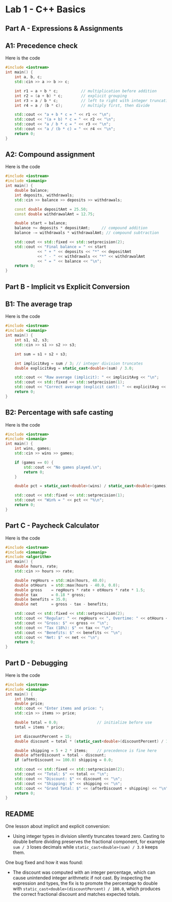 # Lab 1 - C++ Basics

## Part A - Expressions & Assignments

## A1: Precedence check
Here is the code
```cpp
#include <iostream>
int main() {
    int a, b, c;
    std::cin >> a >> b >> c;

    int r1 = a + b * c;          // multiplication before addition
    int r2 = (a + b) * c;        // explicit grouping
    int r3 = a / b * c;          // left to right with integer truncation
    int r4 = a / (b * c);        // multiply first, then divide

    std::cout << "a + b * c = " << r1 << "\n";
    std::cout << "(a + b) * c = " << r2 << "\n";
    std::cout << "a / b * c = " << r3 << "\n";
    std::cout << "a / (b * c) = " << r4 << "\n";
    return 0;
}
```
## A2: Compound assignment
Here is the code
```cpp
#include <iostream>
#include <iomanip>
int main() {
    double balance;
    int deposits, withdrawals;
    std::cin >> balance >> deposits >> withdrawals;

    const double depositAmt = 25.50;
    const double withdrawalAmt = 12.75;

    double start = balance;
    balance += deposits * depositAmt;     // compound addition
    balance -= withdrawals * withdrawalAmt; // compound subtraction

    std::cout << std::fixed << std::setprecision(2);
    std::cout << "Final balance = " << start
              << " + " << deposits << "*" << depositAmt
              << " - " << withdrawals << "*" << withdrawalAmt
              << " = " << balance << "\n";
    return 0;
}
```
## Part B - Implicit vs Explicit Conversion

## B1: The average trap
Here is the code
```cpp
#include <iostream>
#include <iomanip>
int main() {
    int s1, s2, s3;
    std::cin >> s1 >> s2 >> s3;

    int sum = s1 + s2 + s3;

    int implicitAvg = sum / 3; // integer division truncates
    double explicitAvg = static_cast<double>(sum) / 3.0;

    std::cout << "Raw average (implicit): " << implicitAvg << "\n";
    std::cout << std::fixed << std::setprecision(1);
    std::cout << "Correct average (explicit cast): " << explicitAvg << "\n";
    return 0;
}
```

## B2: Percentage with safe casting
Here is the code
```cpp
#include <iostream>
#include <iomanip>
int main() {
    int wins, games;
    std::cin >> wins >> games;

    if (games == 0) {
        std::cout << "No games played.\n";
        return 0;
    }

    double pct = static_cast<double>(wins) / static_cast<double>(games) * 100.0;

    std::cout << std::fixed << std::setprecision(1);
    std::cout << "Win% = " << pct << "%\n";
    return 0;
}
```

## Part C - Paycheck Calculator
Here is the code
```cpp
#include <iostream>
#include <iomanip>
#include <algorithm>
int main() {
    double hours, rate;
    std::cin >> hours >> rate;

    double regHours = std::min(hours, 40.0);
    double otHours  = std::max(hours - 40.0, 0.0);
    double gross    = regHours * rate + otHours * rate * 1.5;
    double tax      = 0.18 * gross;
    double benefits = 35.0;
    double net      = gross - tax - benefits;

    std::cout << std::fixed << std::setprecision(2);
    std::cout << "Regular: " << regHours << ", Overtime: " << otHours << "\n";
    std::cout << "Gross: $" << gross << "\n";
    std::cout << "Tax (18%): $" << tax << "\n";
    std::cout << "Benefits: $" << benefits << "\n";
    std::cout << "Net: $" << net << "\n";
    return 0;
}
```
## Part D - Debugging
Here is the code
```cpp
#include <iostream>
#include <iomanip>
int main() {
    int items; 
    double price;
    std::cout << "Enter items and price: ";
    std::cin >> items >> price;

    double total = 0.0;                 // initialize before use
    total = items * price;

    int discountPercent = 15;
    double discount = total * (static_cast<double>(discountPercent) / 100.0);

    double shipping = 5 + 2 * items;    // precedence is fine here
    double afterDiscount = total - discount;
    if (afterDiscount >= 100.0) shipping = 0.0;

    std::cout << std::fixed << std::setprecision(2);
    std::cout << "Total: $" << total << "\n";
    std::cout << "Discount: $" << discount << "\n";
    std::cout << "Shipping: $" << shipping << "\n";
    std::cout << "Grand Total: $" << (afterDiscount + shipping) << "\n";
    return 0;
}
```
## README
One lesson about implicit and explicit conversion:
- Using integer types in division silently truncates toward zero. Casting to double before dividing preserves the fractional component, for example `sum / 3` loses decimals while `static_cast<double>(sum) / 3.0` keeps them.

One bug fixed and how it was found:
- The discount was computed with an integer percentage, which can cause unintended integer arithmetic if not cast. By inspecting the expression and types, the fix is to promote the percentage to double with `static_cast<double>(discountPercent) / 100.0`, which produces the correct fractional discount and matches expected totals.
